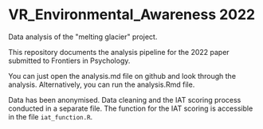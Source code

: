 # VR_Environmental_Awareness 2022
Data analysis of the "melting glacier" project.

This repository documents the analysis pipeline for the 2022 paper submitted to Frontiers in Psychology.

You can just open the analysis.md file on github and look through the analysis. 
Alternatively, you can run the analysis.Rmd file. 

Data has been anonymised. 
Data cleaning and the IAT scoring process conducted in a separate file.
The function for the IAT scoring is accessible in the file `iat_function.R`.

